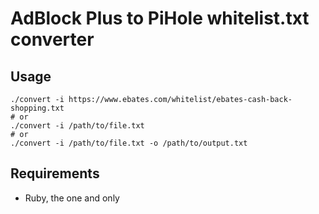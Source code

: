 # AdBlock Plus to PiHole whitelist.txt converter

## Usage
```
./convert -i https://www.ebates.com/whitelist/ebates-cash-back-shopping.txt
# or
./convert -i /path/to/file.txt
# or
./convert -i /path/to/file.txt -o /path/to/output.txt
```

## Requirements

- Ruby, the one and only


